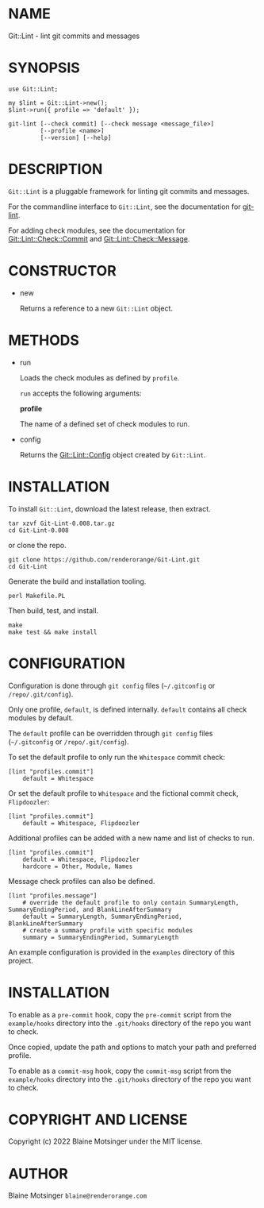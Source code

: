 # NAME

Git::Lint - lint git commits and messages

# SYNOPSIS

    use Git::Lint;

    my $lint = Git::Lint->new();
    $lint->run({ profile => 'default' });

    git-lint [--check commit] [--check message <message_file>]
             [--profile <name>]
             [--version] [--help]

# DESCRIPTION

`Git::Lint` is a pluggable framework for linting git commits and messages.

For the commandline interface to `Git::Lint`, see the documentation for [git-lint](https://metacpan.org/pod/git-lint).

For adding check modules, see the documentation for [Git::Lint::Check::Commit](https://metacpan.org/pod/Git%3A%3ALint%3A%3ACheck%3A%3ACommit) and [Git::Lint::Check::Message](https://metacpan.org/pod/Git%3A%3ALint%3A%3ACheck%3A%3AMessage).

# CONSTRUCTOR

- new

    Returns a reference to a new `Git::Lint` object.

# METHODS

- run

    Loads the check modules as defined by `profile`.

    `run` accepts the following arguments:

    **profile**

    The name of a defined set of check modules to run.

- config

    Returns the [Git::Lint::Config](https://metacpan.org/pod/Git%3A%3ALint%3A%3AConfig) object created by `Git::Lint`.

# INSTALLATION

To install `Git::Lint`, download the latest release, then extract.

    tar xzvf Git-Lint-0.008.tar.gz
    cd Git-Lint-0.008

or clone the repo.

    git clone https://github.com/renderorange/Git-Lint.git
    cd Git-Lint

Generate the build and installation tooling.

    perl Makefile.PL

Then build, test, and install.

    make
    make test && make install

# CONFIGURATION

Configuration is done through `git config` files (`~/.gitconfig` or `/repo/.git/config`).

Only one profile, `default`, is defined internally. `default` contains all check modules by default.

The `default` profile can be overridden through `git config` files (`~/.gitconfig` or `/repo/.git/config`).

To set the default profile to only run the `Whitespace` commit check:

    [lint "profiles.commit"]
        default = Whitespace

Or set the default profile to `Whitespace` and the fictional commit check, `Flipdoozler`:

    [lint "profiles.commit"]
        default = Whitespace, Flipdoozler

Additional profiles can be added with a new name and list of checks to run.

    [lint "profiles.commit"]
        default = Whitespace, Flipdoozler
        hardcore = Other, Module, Names

Message check profiles can also be defined.

    [lint "profiles.message"]
        # override the default profile to only contain SummaryLength, SummaryEndingPeriod, and BlankLineAfterSummary
        default = SummaryLength, SummaryEndingPeriod, BlankLineAfterSummary
        # create a summary profile with specific modules
        summary = SummaryEndingPeriod, SummaryLength

An example configuration is provided in the `examples` directory of this project.

# INSTALLATION

To enable as a `pre-commit` hook, copy the `pre-commit` script from the `example/hooks` directory into the `.git/hooks` directory of the repo you want to check.

Once copied, update the path and options to match your path and preferred profile.

To enable as a `commit-msg` hook, copy the `commit-msg` script from the `example/hooks` directory into the `.git/hooks` directory of the repo you want to check.

# COPYRIGHT AND LICENSE

Copyright (c) 2022 Blaine Motsinger under the MIT license.

# AUTHOR

Blaine Motsinger `blaine@renderorange.com`

